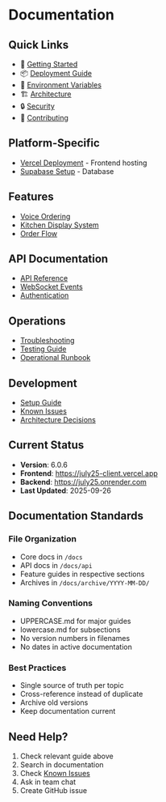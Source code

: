 # Documentation

## Quick Links

- 🚀 [Getting Started](GETTING_STARTED.md)
- 📦 [Deployment Guide](DEPLOYMENT.md)
- 🔧 [Environment Variables](ENVIRONMENT.md)
- 🏗️ [Architecture](ARCHITECTURE.md)
- 🔒 [Security](../SECURITY.md)
- 🤝 [Contributing](../CONTRIBUTING.md)

## Platform-Specific

- [Vercel Deployment](VERCEL.md) - Frontend hosting
- [Supabase Setup](../supabase/MIGRATION_GUIDE.md) - Database

## Features

- [Voice Ordering](voice/VOICE_ORDERING_EXPLAINED.md)
- [Kitchen Display System](KDS-BIBLE.md)
- [Order Flow](ORDER_FLOW.md)

## API Documentation

- [API Reference](api/API-REFERENCE.md)
- [WebSocket Events](api/websockets/README.md)
- [Authentication](JWT_AUTHENTICATION_FLOW.md)

## Operations

- [Troubleshooting](05-operations/troubleshooting.md)
- [Testing Guide](TESTING_GUIDE.md)
- [Operational Runbook](OPERATIONAL_RUNBOOK.md)

## Development

- [Setup Guide](06-development/setup.md)
- [Known Issues](06-development/known-issues.md)
- [Architecture Decisions](ADR/)

## Current Status

- **Version**: 6.0.6
- **Frontend**: https://july25-client.vercel.app
- **Backend**: https://july25.onrender.com
- **Last Updated**: 2025-09-26

## Documentation Standards

### File Organization
- Core docs in `/docs`
- API docs in `/docs/api`
- Feature guides in respective sections
- Archives in `/docs/archive/YYYY-MM-DD/`

### Naming Conventions
- UPPERCASE.md for major guides
- lowercase.md for subsections
- No version numbers in filenames
- No dates in active documentation

### Best Practices
- Single source of truth per topic
- Cross-reference instead of duplicate
- Archive old versions
- Keep documentation current

## Need Help?

1. Check relevant guide above
2. Search in documentation
3. Check [Known Issues](06-development/known-issues.md)
4. Ask in team chat
5. Create GitHub issue
